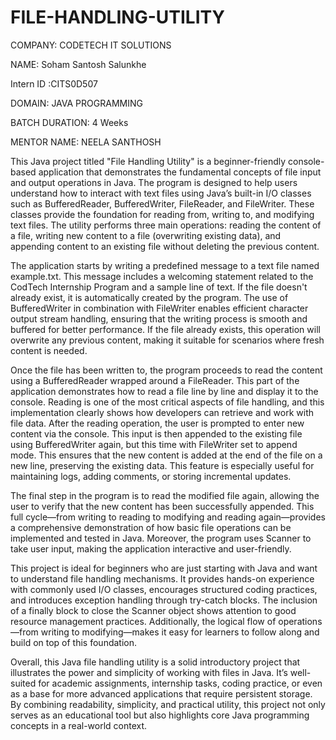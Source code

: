 # FILE-HANDLING-UTILITY

COMPANY: CODETECH IT SOLUTIONS

NAME: Soham Santosh Salunkhe

Intern ID :CITS0D507

DOMAIN: JAVA PROGRAMMING

BATCH DURATION: 4 Weeks

MENTOR NAME: NEELA SANTHOSH

This Java project titled "File Handling Utility" is a beginner-friendly console-based application that demonstrates the fundamental concepts of file input and output operations in Java. The program is designed to help users understand how to interact with text files using Java’s built-in I/O classes such as BufferedReader, BufferedWriter, FileReader, and FileWriter. These classes provide the foundation for reading from, writing to, and modifying text files. The utility performs three main operations: reading the content of a file, writing new content to a file (overwriting existing data), and appending content to an existing file without deleting the previous content.

The application starts by writing a predefined message to a text file named example.txt. This message includes a welcoming statement related to the CodTech Internship Program and a sample line of text. If the file doesn't already exist, it is automatically created by the program. The use of BufferedWriter in combination with FileWriter enables efficient character output stream handling, ensuring that the writing process is smooth and buffered for better performance. If the file already exists, this operation will overwrite any previous content, making it suitable for scenarios where fresh content is needed.

Once the file has been written to, the program proceeds to read the content using a BufferedReader wrapped around a FileReader. This part of the application demonstrates how to read a file line by line and display it to the console. Reading is one of the most critical aspects of file handling, and this implementation clearly shows how developers can retrieve and work with file data. After the reading operation, the user is prompted to enter new content via the console. This input is then appended to the existing file using BufferedWriter again, but this time with FileWriter set to append mode. This ensures that the new content is added at the end of the file on a new line, preserving the existing data. This feature is especially useful for maintaining logs, adding comments, or storing incremental updates.

The final step in the program is to read the modified file again, allowing the user to verify that the new content has been successfully appended. This full cycle—from writing to reading to modifying and reading again—provides a comprehensive demonstration of how basic file operations can be implemented and tested in Java. Moreover, the program uses Scanner to take user input, making the application interactive and user-friendly.

This project is ideal for beginners who are just starting with Java and want to understand file handling mechanisms. It provides hands-on experience with commonly used I/O classes, encourages structured coding practices, and introduces exception handling through try-catch blocks. The inclusion of a finally block to close the Scanner object shows attention to good resource management practices. Additionally, the logical flow of operations—from writing to modifying—makes it easy for learners to follow along and build on top of this foundation.

Overall, this Java file handling utility is a solid introductory project that illustrates the power and simplicity of working with files in Java. It’s well-suited for academic assignments, internship tasks, coding practice, or even as a base for more advanced applications that require persistent storage. By combining readability, simplicity, and practical utility, this project not only serves as an educational tool but also highlights core Java programming concepts in a real-world context.
